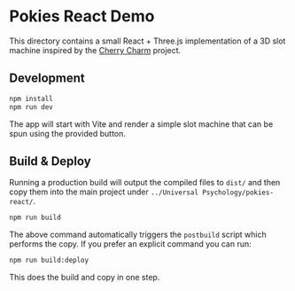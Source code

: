 # Pokies React Demo

This directory contains a small React + Three.js implementation of a 3D slot machine inspired by the [Cherry Charm](https://github.com/michaelkolesidis/cherry-charm) project.

## Development

```bash
npm install
npm run dev
```

The app will start with Vite and render a simple slot machine that can be spun using the provided button.

## Build & Deploy

Running a production build will output the compiled files to `dist/` and then
copy them into the main project under `../Universal Psychology/pokies-react/`.

```bash
npm run build
```

The above command automatically triggers the `postbuild` script which performs
the copy. If you prefer an explicit command you can run:

```bash
npm run build:deploy
```

This does the build and copy in one step.
